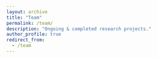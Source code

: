 ```yaml
---
layout: archive
title: "Team"
permalink: /team/
description: "Ongoing & completed research projects."
author_profile: true
redirect_from: 
  - /team
---
```



